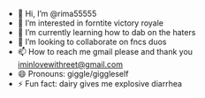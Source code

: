- 👋 Hi, I’m @rima55555
- 👀 I’m interested in forntite victory royale
- 🌱 I’m currently learning how to dab on the haters
- 💞️ I’m looking to collaborate on fncs duos
- 📫 How to reach me gmail please and thank you [iminlovewithreet@gmail.com](url)
- 😄 Pronouns: giggle/giggleself
- ⚡ Fun fact: dairy gives me explosive diarrhea

<!---
rima55555/rima55555 is a ✨ special ✨ repository because its `README.md` (this file) appears on your GitHub profile.
You can click the Preview link to take a look at your changes.
--->
